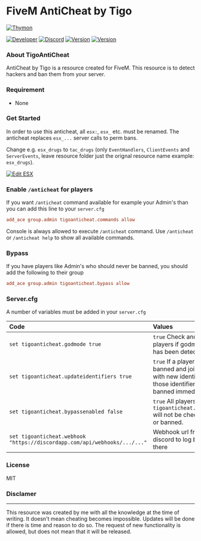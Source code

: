 # FiveM AntiCheat by Tigo

[![Thymon](https://i.imgur.com/3EquTNl.jpg)](https://www.tigodev.com)

[![Developer](https://img.shields.io/badge/Developer-TigoDevelopment-darkgreen)](https://github.com/TigoDevelopment)
[![Discord](https://img.shields.io/badge/Discord-Tigo%239999-purple)](https://discordapp.com/users/636509961375055882)
[![Version](https://img.shields.io/badge/Version-0.0.1-darkgreen)](https://github.com/TigoDevelopment/TigoAntiCheat/blob/master/version)
[![Version](https://img.shields.io/badge/License-MIT-darkgreen)](https://github.com/TigoDevelopment/TigoAntiCheat/blob/master/LICENSE)

### About TigoAntiCheat

AntiCheat by Tigo is a resource created for FiveM. This resource is to detect hackers and ban them from your server.

### Requirement
- None

### Get Started
In order to use this anticheat, all `esx:`, `esx_` etc. must be renamed.
The anticheat replaces `esx_...` server calls to perm bans.

Change e.g. `esx_drugs` to `tac_drugs` (only `EventHandlers`, `ClientEvents` and `ServerEvents`, leave resource folder just the orignal resource name example: `esx_drugs`).

[![Edit ESX](https://i.imgur.com/JwMIDdN.png)](https://i.imgur.com/JwMIDdN.png)

### Enable `/anticheat` for players
If you want `/anticheat` command available for example your Admin's than you can add this line to your `server.cfg`
```cfg
add_ace group.admin tigoanticheat.commands allow
```
Console is always allowed to execute `/anticheat` command.
Use `/anticheat` or `/anticheat help` to show all available commands.

### Bypass
If you have players like Admin's who should never be banned, you should add the following to their group
```cfg
add_ace group.admin tigoanticheat.bypass allow
```

### Server.cfg
A number of variables must be added in your `server.cfg`

Code | Values | Type 
:---|:---|:---:
`set tigoanticheat.godmode true` | `true` Check and ban players if godmode has been detected | `boolean` 
`set tigoanticheat.updateidentifiers true` | `true` If a player is banned and joined with new identifiers, those identifiers will banned immediately. | `boolean` 
`set tigoanticheat.bypassenabled false` | `true` All players with `tigoanticheat.bypass` will not be checked or banned. | `boolean` 
`set tigoanticheat.webhook "https://discordapp.com/api/webhooks/.../..."` | Webhook url from discord to log bans there | `string` 

### License
MIT

### Disclamer
---
This resource was created by me with all the knowledge at the time of writing. It doesn't mean cheating becomes impossible. Updates will be done if there is time and reason to do so. The request of new functionality is allowed, but does not mean that it will be released.
